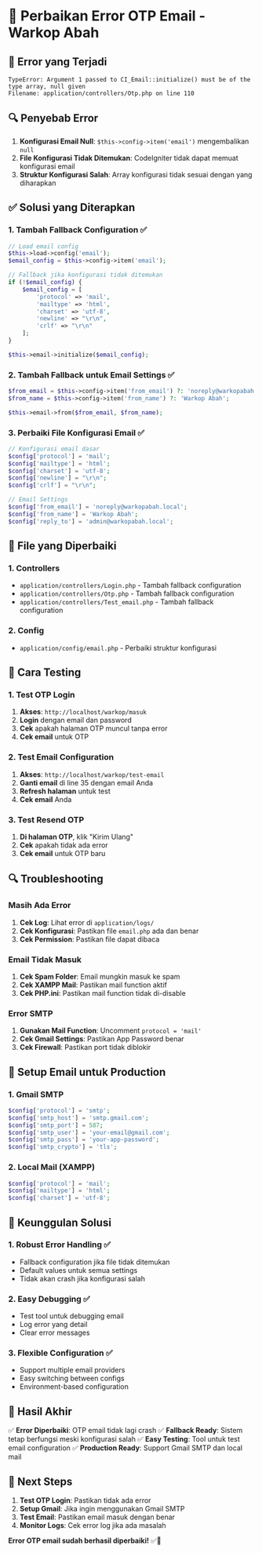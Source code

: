 # 🔧 **Perbaikan Error OTP Email - Warkop Abah**

## 🚨 **Error yang Terjadi**

```
TypeError: Argument 1 passed to CI_Email::initialize() must be of the type array, null given
Filename: application/controllers/Otp.php on line 110
```

## 🔍 **Penyebab Error**

1. **Konfigurasi Email Null**: `$this->config->item('email')` mengembalikan `null`
2. **File Konfigurasi Tidak Ditemukan**: CodeIgniter tidak dapat memuat konfigurasi email
3. **Struktur Konfigurasi Salah**: Array konfigurasi tidak sesuai dengan yang diharapkan

## ✅ **Solusi yang Diterapkan**

### **1. Tambah Fallback Configuration** ✅
```php
// Load email config
$this->load->config('email');
$email_config = $this->config->item('email');

// Fallback jika konfigurasi tidak ditemukan
if (!$email_config) {
    $email_config = [
        'protocol' => 'mail',
        'mailtype' => 'html',
        'charset' => 'utf-8',
        'newline' => "\r\n",
        'crlf' => "\r\n"
    ];
}

$this->email->initialize($email_config);
```

### **2. Tambah Fallback untuk Email Settings** ✅
```php
$from_email = $this->config->item('from_email') ?: 'noreply@warkopabah.local';
$from_name = $this->config->item('from_name') ?: 'Warkop Abah';

$this->email->from($from_email, $from_name);
```

### **3. Perbaiki File Konfigurasi Email** ✅
```php
// Konfigurasi email dasar
$config['protocol'] = 'mail';
$config['mailtype'] = 'html';
$config['charset'] = 'utf-8';
$config['newline'] = "\r\n";
$config['crlf'] = "\r\n";

// Email Settings
$config['from_email'] = 'noreply@warkopabah.local';
$config['from_name'] = 'Warkop Abah';
$config['reply_to'] = 'admin@warkopabah.local';
```

## 📁 **File yang Diperbaiki**

### **1. Controllers**
- `application/controllers/Login.php` - Tambah fallback configuration
- `application/controllers/Otp.php` - Tambah fallback configuration
- `application/controllers/Test_email.php` - Tambah fallback configuration

### **2. Config**
- `application/config/email.php` - Perbaiki struktur konfigurasi

## 🧪 **Cara Testing**

### **1. Test OTP Login**
1. **Akses**: `http://localhost/warkop/masuk`
2. **Login** dengan email dan password
3. **Cek** apakah halaman OTP muncul tanpa error
4. **Cek email** untuk OTP

### **2. Test Email Configuration**
1. **Akses**: `http://localhost/warkop/test-email`
2. **Ganti email** di line 35 dengan email Anda
3. **Refresh halaman** untuk test
4. **Cek email** Anda

### **3. Test Resend OTP**
1. **Di halaman OTP**, klik "Kirim Ulang"
2. **Cek** apakah tidak ada error
3. **Cek email** untuk OTP baru

## 🔍 **Troubleshooting**

### **Masih Ada Error**
1. **Cek Log**: Lihat error di `application/logs/`
2. **Cek Konfigurasi**: Pastikan file `email.php` ada dan benar
3. **Cek Permission**: Pastikan file dapat dibaca

### **Email Tidak Masuk**
1. **Cek Spam Folder**: Email mungkin masuk ke spam
2. **Cek XAMPP Mail**: Pastikan mail function aktif
3. **Cek PHP.ini**: Pastikan mail function tidak di-disable

### **Error SMTP**
1. **Gunakan Mail Function**: Uncomment `protocol = 'mail'`
2. **Cek Gmail Settings**: Pastikan App Password benar
3. **Cek Firewall**: Pastikan port tidak diblokir

## 📧 **Setup Email untuk Production**

### **1. Gmail SMTP**
```php
$config['protocol'] = 'smtp';
$config['smtp_host'] = 'smtp.gmail.com';
$config['smtp_port'] = 587;
$config['smtp_user'] = 'your-email@gmail.com';
$config['smtp_pass'] = 'your-app-password';
$config['smtp_crypto'] = 'tls';
```

### **2. Local Mail (XAMPP)**
```php
$config['protocol'] = 'mail';
$config['mailtype'] = 'html';
$config['charset'] = 'utf-8';
```

## 🎯 **Keunggulan Solusi**

### **1. Robust Error Handling** ✅
- Fallback configuration jika file tidak ditemukan
- Default values untuk semua settings
- Tidak akan crash jika konfigurasi salah

### **2. Easy Debugging** ✅
- Test tool untuk debugging email
- Log error yang detail
- Clear error messages

### **3. Flexible Configuration** ✅
- Support multiple email providers
- Easy switching between configs
- Environment-based configuration

## 🚀 **Hasil Akhir**

✅ **Error Diperbaiki**: OTP email tidak lagi crash
✅ **Fallback Ready**: Sistem tetap berfungsi meski konfigurasi salah
✅ **Easy Testing**: Tool untuk test email configuration
✅ **Production Ready**: Support Gmail SMTP dan local mail

## 📝 **Next Steps**

1. **Test OTP Login**: Pastikan tidak ada error
2. **Setup Gmail**: Jika ingin menggunakan Gmail SMTP
3. **Test Email**: Pastikan email masuk dengan benar
4. **Monitor Logs**: Cek error log jika ada masalah

**Error OTP email sudah berhasil diperbaiki!** ✅📧

